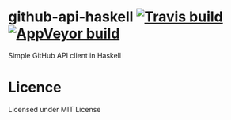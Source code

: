 # github-api-haskell [![Travis build](https://img.shields.io/travis/rcook/github-api-haskell/master.svg?label=Linux%20build)](https://travis-ci.org/rcook/github-api-haskell) [![AppVeyor build](https://img.shields.io/appveyor/ci/rcook/github-api-haskell/master.svg?label=Windows%20build)](https://ci.appveyor.com/project/rcook/github-api-haskell/branch/master)

Simple GitHub API client in Haskell

# Licence

Licensed under MIT License

